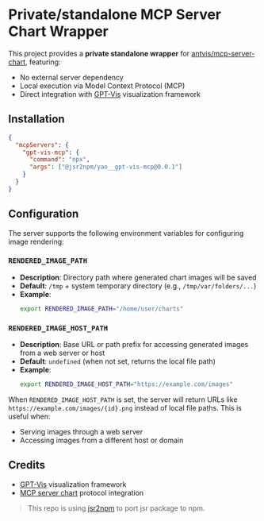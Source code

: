 # Private/standalone MCP Server Chart Wrapper

This project provides a **private standalone wrapper** for [antvis/mcp-server-chart](https://github.com/antvis/mcp-server-chart), featuring:

- No external server dependency
- Local execution via Model Context Protocol (MCP)
- Direct integration with [GPT-Vis](https://github.com/antvis/GPT-Vis) visualization framework

## Installation

```json
{
  "mcpServers": {
    "gpt-vis-mcp": {
      "command": "npx",
      "args": ["@jsr2npm/yao__gpt-vis-mcp@0.0.1"]
    }
  }
}
```

## Configuration

The server supports the following environment variables for configuring image rendering:

### `RENDERED_IMAGE_PATH`

- **Description**: Directory path where generated chart images will be saved
- **Default**: `/tmp` + system temporary directory (e.g., `/tmp/var/folders/...`)
- **Example**: 
  ```bash
  export RENDERED_IMAGE_PATH="/home/user/charts"
  ```

### `RENDERED_IMAGE_HOST_PATH`

- **Description**: Base URL or path prefix for accessing generated images from a web server or host
- **Default**: `undefined` (when not set, returns the local file path)
- **Example**: 
  ```bash
  export RENDERED_IMAGE_HOST_PATH="https://example.com/images"
  ```

When `RENDERED_IMAGE_HOST_PATH` is set, the server will return URLs like `https://example.com/images/{id}.png` instead of local file paths. This is useful when:
- Serving images through a web server
- Accessing images from a different host or domain

## Credits

- [GPT-Vis](https://github.com/antvis/GPT-Vis) visualization framework
- [MCP server chart](https://github.com/antvis/mcp-server-chart) protocol integration

> This repo is using [jsr2npm](https://github.com/yaonyan/jsr2npm) to port jsr package to npm.
